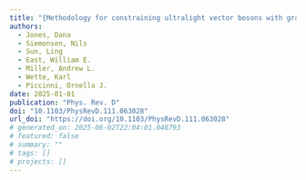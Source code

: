 ```yaml
---
title: "{Methodology for constraining ultralight vector bosons with gravitational wave searches targeting merger remnant black holes}"
authors:
  - Jones, Dana
  - Siemonsen, Nils
  - Sun, Ling
  - East, William E.
  - Miller, Andrew L.
  - Wette, Karl
  - Piccinni, Ornella J.
date: 2025-01-01
publication: "Phys. Rev. D"
doi: "10.1103/PhysRevD.111.063028"
url_doi: "https://doi.org/10.1103/PhysRevD.111.063028"
# generated_on: 2025-06-02T22:04:01.048793
# featured: false
# summary: ""
# tags: []
# projects: []
---
```

